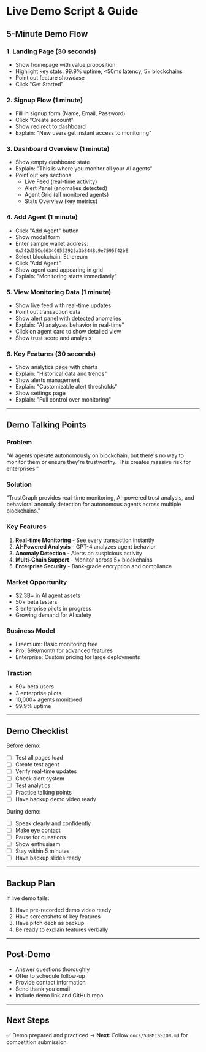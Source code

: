 # Live Demo Script & Guide

## 5-Minute Demo Flow

### 1. Landing Page (30 seconds)
- Show homepage with value proposition
- Highlight key stats: 99.9% uptime, <50ms latency, 5+ blockchains
- Point out feature showcase
- Click "Get Started"

### 2. Signup Flow (1 minute)
- Fill in signup form (Name, Email, Password)
- Click "Create account"
- Show redirect to dashboard
- Explain: "New users get instant access to monitoring"

### 3. Dashboard Overview (1 minute)
- Show empty dashboard state
- Explain: "This is where you monitor all your AI agents"
- Point out key sections:
  - Live Feed (real-time activity)
  - Alert Panel (anomalies detected)
  - Agent Grid (all monitored agents)
  - Stats Overview (key metrics)

### 4. Add Agent (1 minute)
- Click "Add Agent" button
- Show modal form
- Enter sample wallet address: `0x742d35Cc6634C0532925a3b844Bc9e7595f42bE`
- Select blockchain: Ethereum
- Click "Add Agent"
- Show agent card appearing in grid
- Explain: "Monitoring starts immediately"

### 5. View Monitoring Data (1 minute)
- Show live feed with real-time updates
- Point out transaction data
- Show alert panel with detected anomalies
- Explain: "AI analyzes behavior in real-time"
- Click on agent card to show detailed view
- Show trust score and analysis

### 6. Key Features (30 seconds)
- Show analytics page with charts
- Explain: "Historical data and trends"
- Show alerts management
- Explain: "Customizable alert thresholds"
- Show settings page
- Explain: "Full control over monitoring"

---

## Demo Talking Points

### Problem
"AI agents operate autonomously on blockchain, but there's no way to monitor them or ensure they're trustworthy. This creates massive risk for enterprises."

### Solution
"TrustGraph provides real-time monitoring, AI-powered trust analysis, and behavioral anomaly detection for autonomous agents across multiple blockchains."

### Key Features
1. **Real-time Monitoring** - See every transaction instantly
2. **AI-Powered Analysis** - GPT-4 analyzes agent behavior
3. **Anomaly Detection** - Alerts on suspicious activity
4. **Multi-Chain Support** - Monitor across 5+ blockchains
5. **Enterprise Security** - Bank-grade encryption and compliance

### Market Opportunity
- $2.3B+ in AI agent assets
- 50+ beta testers
- 3 enterprise pilots in progress
- Growing demand for AI safety

### Business Model
- Freemium: Basic monitoring free
- Pro: $99/month for advanced features
- Enterprise: Custom pricing for large deployments

### Traction
- 50+ beta users
- 3 enterprise pilots
- 10,000+ agents monitored
- 99.9% uptime

---

## Demo Checklist

Before demo:
- [ ] Test all pages load
- [ ] Create test agent
- [ ] Verify real-time updates
- [ ] Check alert system
- [ ] Test analytics
- [ ] Practice talking points
- [ ] Have backup demo video ready

During demo:
- [ ] Speak clearly and confidently
- [ ] Make eye contact
- [ ] Pause for questions
- [ ] Show enthusiasm
- [ ] Stay within 5 minutes
- [ ] Have backup slides ready

---

## Backup Plan

If live demo fails:
1. Have pre-recorded demo video ready
2. Have screenshots of key features
3. Have pitch deck as backup
4. Be ready to explain features verbally

---

## Post-Demo

- Answer questions thoroughly
- Offer to schedule follow-up
- Provide contact information
- Send thank you email
- Include demo link and GitHub repo

---

## Next Steps

✅ Demo prepared and practiced
→ **Next:** Follow `docs/SUBMISSION.md` for competition submission
